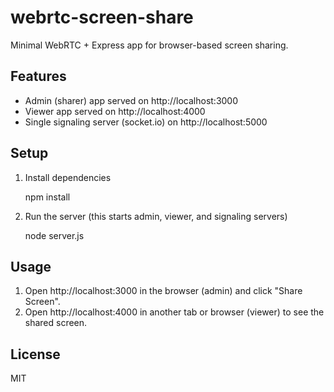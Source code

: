 # webrtc-screen-share
Minimal WebRTC + Express app for browser-based screen sharing.

## Features

- Admin (sharer) app served on http://localhost:3000
- Viewer app served on http://localhost:4000
- Single signaling server (socket.io) on http://localhost:5000

## Setup

1. Install dependencies

	npm install

2. Run the server (this starts admin, viewer, and signaling servers)

	node server.js

## Usage

1. Open http://localhost:3000 in the browser (admin) and click "Share Screen".
2. Open http://localhost:4000 in another tab or browser (viewer) to see the shared screen.

## License

MIT
